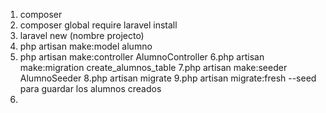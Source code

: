 1. composer
2. composer global  require laravel install 
3. laravel new (nombre projecto)
4. php artisan make:model alumno
5. php artisan make:controller AlumnoController
6.php artisan make:migration create_alumnos_table
7.php artisan make:seeder AlumnoSeeder
8.php artisan migrate
9.php artisan migrate:fresh --seed para guardar los alumnos creados
10.


